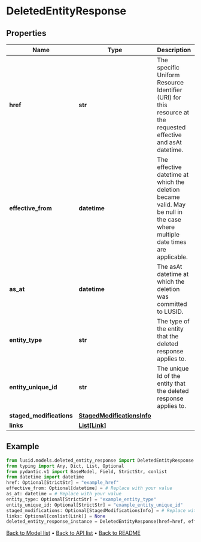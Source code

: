 # DeletedEntityResponse

## Properties
Name | Type | Description | Notes
------------ | ------------- | ------------- | -------------
**href** | **str** | The specific Uniform Resource Identifier (URI) for this resource at the requested effective and asAt datetime. | [optional] 
**effective_from** | **datetime** | The effective datetime at which the deletion became valid. May be null in the case where multiple date times are applicable. | [optional] 
**as_at** | **datetime** | The asAt datetime at which the deletion was committed to LUSID. | 
**entity_type** | **str** | The type of the entity that the deleted response applies to. | [optional] 
**entity_unique_id** | **str** | The unique Id of the entity that the deleted response applies to. | [optional] 
**staged_modifications** | [**StagedModificationsInfo**](StagedModificationsInfo.md) |  | [optional] 
**links** | [**List[Link]**](Link.md) |  | [optional] 
## Example

```python
from lusid.models.deleted_entity_response import DeletedEntityResponse
from typing import Any, Dict, List, Optional
from pydantic.v1 import BaseModel, Field, StrictStr, conlist
from datetime import datetime
href: Optional[StrictStr] = "example_href"
effective_from: Optional[datetime] = # Replace with your value
as_at: datetime = # Replace with your value
entity_type: Optional[StrictStr] = "example_entity_type"
entity_unique_id: Optional[StrictStr] = "example_entity_unique_id"
staged_modifications: Optional[StagedModificationsInfo] = # Replace with your value
links: Optional[conlist(Link)] = None
deleted_entity_response_instance = DeletedEntityResponse(href=href, effective_from=effective_from, as_at=as_at, entity_type=entity_type, entity_unique_id=entity_unique_id, staged_modifications=staged_modifications, links=links)

```

[Back to Model list](../README.md#documentation-for-models) &#8226; [Back to API list](../README.md#documentation-for-api-endpoints) &#8226; [Back to README](../README.md)

